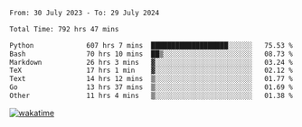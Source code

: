 <!--START_SECTION:waka-->

```txt
From: 30 July 2023 - To: 29 July 2024

Total Time: 792 hrs 47 mins

Python             607 hrs 7 mins  ███████████████████░░░░░░   75.53 %
Bash               70 hrs 10 mins  ██▒░░░░░░░░░░░░░░░░░░░░░░   08.73 %
Markdown           26 hrs 3 mins   ▓░░░░░░░░░░░░░░░░░░░░░░░░   03.24 %
TeX                17 hrs 1 min    ▓░░░░░░░░░░░░░░░░░░░░░░░░   02.12 %
Text               14 hrs 12 mins  ▒░░░░░░░░░░░░░░░░░░░░░░░░   01.77 %
Go                 13 hrs 37 mins  ▒░░░░░░░░░░░░░░░░░░░░░░░░   01.69 %
Other              11 hrs 4 mins   ▒░░░░░░░░░░░░░░░░░░░░░░░░   01.38 %
```

<!--END_SECTION:waka-->
[![wakatime](https://wakatime.com/badge/user/5f89a63a-5294-4958-ad30-2b3455e63f2a.svg)](https://wakatime.com/@5f89a63a-5294-4958-ad30-2b3455e63f2a)
